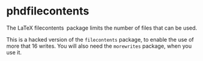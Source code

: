 # phdfilecontents

The LaTeX filecontents` `package limits the number of files that can be used. 

This is a hacked version of the `filecontents` package, to enable the use of more
that 16 writes. You will also need the `morewrites` package, when you use it.
